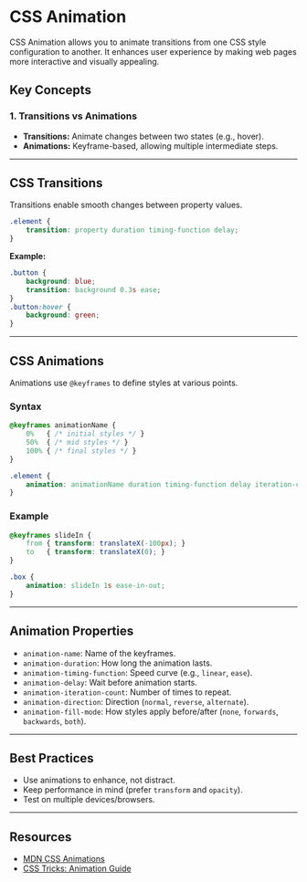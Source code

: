 # CSS Animation

CSS Animation allows you to animate transitions from one CSS style configuration to another. It enhances user experience by making web pages more interactive and visually appealing.

## Key Concepts

### 1. Transitions vs Animations

- **Transitions:** Animate changes between two states (e.g., hover).
- **Animations:** Keyframe-based, allowing multiple intermediate steps.

---

## CSS Transitions

Transitions enable smooth changes between property values.

```css
.element {
    transition: property duration timing-function delay;
}
```

**Example:**
```css
.button {
    background: blue;
    transition: background 0.3s ease;
}
.button:hover {
    background: green;
}
```

---

## CSS Animations

Animations use `@keyframes` to define styles at various points.

### Syntax

```css
@keyframes animationName {
    0%   { /* initial styles */ }
    50%  { /* mid styles */ }
    100% { /* final styles */ }
}

.element {
    animation: animationName duration timing-function delay iteration-count direction fill-mode;
}
```

### Example

```css
@keyframes slideIn {
    from { transform: translateX(-100px); }
    to   { transform: translateX(0); }
}

.box {
    animation: slideIn 1s ease-in-out;
}
```

---

## Animation Properties

- `animation-name`: Name of the keyframes.
- `animation-duration`: How long the animation lasts.
- `animation-timing-function`: Speed curve (e.g., `linear`, `ease`).
- `animation-delay`: Wait before animation starts.
- `animation-iteration-count`: Number of times to repeat.
- `animation-direction`: Direction (`normal`, `reverse`, `alternate`).
- `animation-fill-mode`: How styles apply before/after (`none`, `forwards`, `backwards`, `both`).

---

## Best Practices

- Use animations to enhance, not distract.
- Keep performance in mind (prefer `transform` and `opacity`).
- Test on multiple devices/browsers.

---

## Resources

- [MDN CSS Animations](https://developer.mozilla.org/en-US/docs/Web/CSS/CSS_Animations)
- [CSS Tricks: Animation Guide](https://css-tricks.com/almanac/properties/a/animation/)
